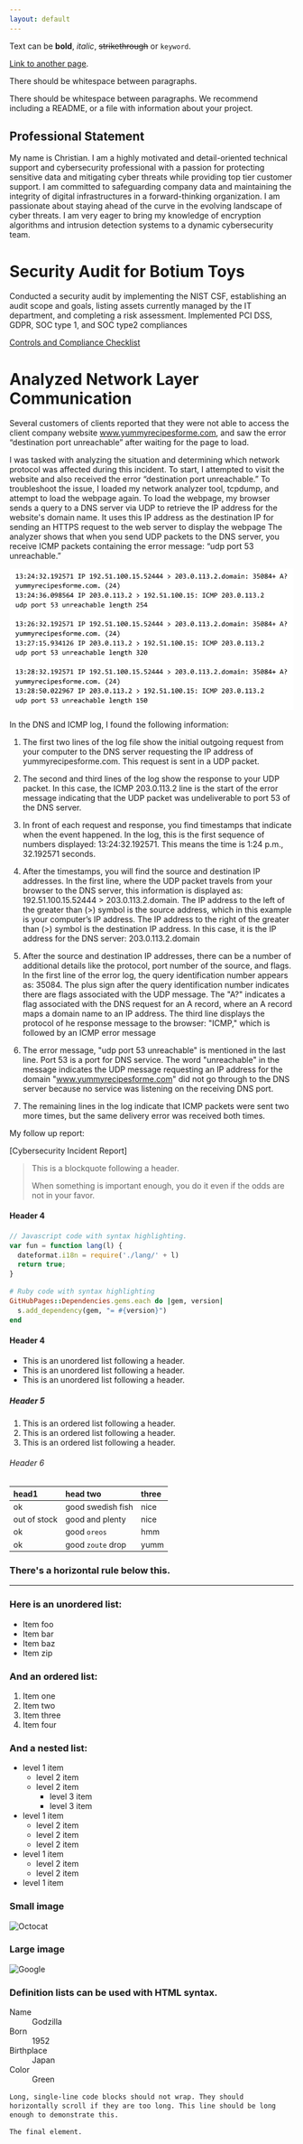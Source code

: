 ```yaml
---
layout: default
---
```


Text can be **bold**, _italic_, ~~strikethrough~~ or `keyword`.

[Link to another page](./another-page.html).

There should be whitespace between paragraphs.

There should be whitespace between paragraphs. We recommend including a README, or a file with information about your project.

## Professional Statement

My name is Christian. I am a highly motivated and detail-oriented technical support and cybersecurity professional with a passion for protecting sensitive data and mitigating cyber threats while providing top tier customer support. I am committed to safeguarding company data and maintaining the integrity of digital infrastructures in a forward-thinking organization. I am passionate about staying ahead of the curve in the evolving landscape of cyber threats. I am very eager to bring my knowledge of encryption algorithms and intrusion detection systems to a dynamic cybersecurity team.


# Security Audit for Botium Toys

Conducted a security audit by implementing the NIST CSF, establishing an audit scope and goals, listing assets currently managed by the IT department, and completing a risk assessment. Implemented PCI DSS, GDPR, SOC type 1, and SOC type2 compliances

[Controls and Compliance Checklist](https://github.com/xtiannd/xtiannd.github.io/blob/main/Controls%20and%20compliance%20checklist.pdf)

# Analyzed Network Layer Communication

Several customers of clients reported that they were not able to access the client company website www.yummyrecipesforme.com, and saw the error “destination port unreachable” after waiting for the page to load. 

I was tasked with analyzing the situation and determining which network protocol was affected during this incident. To start, I attempted to visit the website and also received the error “destination port unreachable.” To troubleshoot the issue, I loaded my network analyzer tool, tcpdump, and attempt to load the webpage again. To load the webpage, my browser sends a query to a DNS server via UDP to retrieve the IP address for the website's domain name. It uses this IP address as the destination IP for sending an HTTPS request to the web server to display the webpage  The analyzer shows that when you send UDP packets to the DNS server, you receive ICMP packets containing the error message: “udp port 53 unreachable.” 

![image](LKXsnNIhT0e1mAz5AEvxog_d363c94e0a4f4a8b90b0be403f6ee1f1_mMBaLWLyXG2omYBcSdjuR8y5_S59zow1ZEPYdjNyJzA1B0r55nI9KmDosI8QHXcEwE51NxM3N5gNtMgSOyVDHyJVLZvZA7_jJtkzUKfxuqFUJPHs57vVVES-LbG5teR8eir4idaqsxFaYJhhVJZn-a_S-txb7zQNIZq07XESgSkqDHuzfvALfYk3.png)

In the DNS and ICMP log, I found the following information: 

1. The first two lines of the log file show the initial outgoing request from your computer to the DNS server requesting the IP address of yummyrecipesforme.com. This request is sent in a UDP packet.

1. The second and third lines of the log show the response to your UDP packet. In this case, the ICMP 203.0.113.2 line is the start of the error message indicating that the UDP packet was undeliverable to port 53 of the DNS server.

1. In front of each request and response, you find timestamps that indicate when the event happened. In the log, this is the first sequence of numbers displayed: 13:24:32.192571. This means the time is 1:24 p.m., 32.192571 seconds.

1. After the timestamps, you will find the source and destination IP addresses. In the first line, where the UDP packet travels from your browser to the DNS server, this information is displayed as: 192.51.100.15.52444 > 203.0.113.2.domain. The IP address to the left of the greater than (>) symbol is the source address, which in this example is your computer’s IP address. The IP address to the right of the greater than (>) symbol is the destination IP address. In this case, it is the IP address for the DNS server: 203.0.113.2.domain

1. After the source and destination IP addresses, there can be a number of additional details like the protocol, port number of the source, and flags. In the first line of the error log, the query identification number appears as: 35084. The plus sign after the query identification number indicates there are flags associated with the UDP message. The "A?" indicates a flag associated with the DNS request for an A record, where an A record maps a domain name to an IP address. The third line displays the protocol of he response message to the browser: "ICMP," which is followed by an ICMP error message

1. The error message, "udp port 53 unreachable" is mentioned in the last line. Port 53 is a port for DNS service. The word "unreachable" in the message indicates the UDP message requesting an IP address for the domain "www.yummyrecipesforme.com" did not go through to the DNS server because no service was listening on the receiving DNS port.

1. The remaining lines in the log indicate that ICMP packets were sent two more times, but the same delivery error was received both times.

My follow up report: 

[Cybersecurity Incident Report]





> This is a blockquote following a header.
>
> When something is important enough, you do it even if the odds are not in your favor.

#### Header 4

```js
// Javascript code with syntax highlighting.
var fun = function lang(l) {
  dateformat.i18n = require('./lang/' + l)
  return true;
}
```

```ruby
# Ruby code with syntax highlighting
GitHubPages::Dependencies.gems.each do |gem, version|
  s.add_dependency(gem, "= #{version}")
end
```

#### Header 4

*   This is an unordered list following a header.
*   This is an unordered list following a header.
*   This is an unordered list following a header.

##### Header 5

1.  This is an ordered list following a header.
2.  This is an ordered list following a header.
3.  This is an ordered list following a header.

###### Header 6

| head1        | head two          | three |
|:-------------|:------------------|:------|
| ok           | good swedish fish | nice  |
| out of stock | good and plenty   | nice  |
| ok           | good `oreos`      | hmm   |
| ok           | good `zoute` drop | yumm  |

### There's a horizontal rule below this.

* * *

### Here is an unordered list:

*   Item foo
*   Item bar
*   Item baz
*   Item zip

### And an ordered list:

1.  Item one
1.  Item two
1.  Item three
1.  Item four

### And a nested list:

- level 1 item
  - level 2 item
  - level 2 item
    - level 3 item
    - level 3 item
- level 1 item
  - level 2 item
  - level 2 item
  - level 2 item
- level 1 item
  - level 2 item
  - level 2 item
- level 1 item

### Small image

![Octocat](https://github.githubassets.com/images/icons/emoji/octocat.png)

### Large image

![Google](https://github.com/xtiannd/xtiannd.github.io/blob/main/Google%20Cybersecurity%20Certificate%20.jpg)


### Definition lists can be used with HTML syntax.

<dl>
<dt>Name</dt>
<dd>Godzilla</dd>
<dt>Born</dt>
<dd>1952</dd>
<dt>Birthplace</dt>
<dd>Japan</dd>
<dt>Color</dt>
<dd>Green</dd>
</dl>

```
Long, single-line code blocks should not wrap. They should horizontally scroll if they are too long. This line should be long enough to demonstrate this.
```

```
The final element.
```
